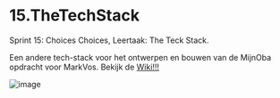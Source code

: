# 15.TheTechStack
Sprint 15: Choices Choices, Leertaak: The Teck Stack.

Een andere tech-stack voor het ontwerpen en bouwen van de MijnOba opdracht voor MarkVos. 
Bekijk de [Wiki!!!](https://github.com/EmonaSantiago/15.TheTechStack/wiki) 

![image](https://github.com/EmonaSantiago/15.TheTechStack/assets/90447045/edefff5c-b975-461e-b8ab-9b21512a6435)

